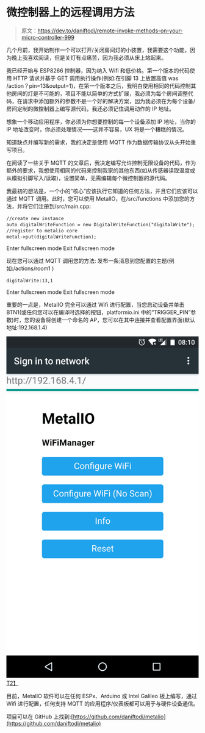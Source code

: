 # 微控制器上的远程调用方法

> 原文：<https://dev.to/daniftodi/remote-invoke-methods-on-your-micro-controller-999>

几个月前，我开始制作一个可以打开/关闭房间灯的小装置，我需要这个功能，因为晚上我喜欢阅读，但是关灯有点痛苦，因为我必须从床上站起来。

我已经开始与 ESP8266 控制器，因为纳入 Wifi 和低价格。第一个版本的代码使用 HTTP 请求并基于 GET 调用执行操作(例如:在引脚 13 上放置高值 was /action？pin=13&output=1)，在第一个版本之后，我明白使用相同的代码控制其他房间的灯是不可能的，项目不能以简单的方式扩展，我必须为每个房间调整代码，在请求中添加额外的参数不是一个好的解决方案，因为我必须在为每个设备/房间定制的微控制器上编写源代码，我还必须记住调用动作的 IP 地址。

想象一个移动应用程序，你必须为你想要控制的每一个设备添加 IP 地址，当你的 IP 地址改变时，你必须处理情况——这并不容易，UX 将是一个糟糕的情况。

知道缺点并编写新的需求，我的决定是使用 MQTT 作为数据传输协议从头开始重写项目。

在阅读了一些关于 MQTT 的文章后，我决定编写允许控制无限设备的代码，作为额外的要求，我想使用相同的代码来控制我家的其他东西(如从传感器读取温度或从模拟引脚写入/读取)，设置简单，无需编辑每个微控制器的源代码。

我最初的想法是，一个小的“核心”应该执行它知道的任何方法，并且它们应该可以通过 MQTT 调用。此时，您可以使用 MetalIO，在/src/functions 中添加您的方法，并将它们注册到/src/main.cpp:

```
//create new instance
auto digitalWriteFunction = new DigitalWriteFunction("digitalWrite");
//register to metalio core
metal->put(digitalWriteFunction); 
```

Enter fullscreen mode Exit fullscreen mode

现在您可以通过 MQTT 调用您的方法:
发布一条消息到您配置的主题(例如:/actions/room1 )

```
digitalWrite:13,1 
```

Enter fullscreen mode Exit fullscreen mode

重要的一点是，MetalIO 完全可以通过 Wifi 进行配置，当您启动设备并单击 BTN1(或任何您可以在编译时选择的按钮，platformio.ini 中的“TRIGGER_PIN”参数)时，您的设备将创建一个命名的 AP，您可以在其中连接并查看配置界面(默认地址:192.168.1.4)

[![](img/4091ccd55c791c5e2e82c829833b94d0.png)T2】](https://camo.githubusercontent.com/26f41e1c89ff7d0dde3f1fff8972b19618878e10/687474703a2f2f692e696d6775722e636f6d2f56596a477163542e706e67)

目前，MetalIO 软件可以在任何 ESPx、Arduino 或 Intel Galileo 板上编写，通过 Wifi 进行配置，任何支持 MQTT 的应用程序/仪表板都可以用于与硬件设备通信。

项目可以在 GitHub 上找到:[https://github.com/daniftodi/metalio](https://github.com/daniftodi/metalio)